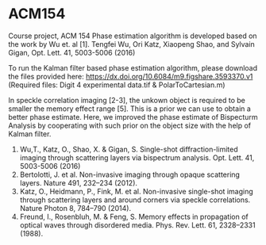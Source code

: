 # ACM154
Course project, ACM 154
Phase estimation algorithm is developed based on the work by Wu et. al [1]. 
Tengfei Wu, Ori Katz, Xiaopeng Shao, and Sylvain Gigan, Opt. Lett. 41, 5003-5006 (2016)

To run the Kalman filter based phase estimation algorithm, please download the files provided here:
https://dx.doi.org/10.6084/m9.figshare.3593370.v1
(Required files: Digit 4 experimental data.tif & PolarToCartesian.m)

In speckle correlation imaging [2-3], the unkown object is required to be smaller the memory effect range [5]. This is a prior we can use to obtain a better phase estimate. Here, we improved the phase estimate of Bispecturm Analysis by cooperating with such prior on the object size with the help of Kalman filter.

1. Wu,T., Katz, O., Shao, X. & Gigan, S. Single-shot diffraction-limited imaging through scattering layers via bispectrum analysis. Opt. Lett. 41, 5003-5006 (2016)
2. Bertolotti, J. et al. Non-invasive imaging through opaque scattering layers. Nature 491, 232–234 (2012).
3. Katz, O., Heidmann, P., Fink, M. et al. Non-invasive single-shot imaging through scattering layers and around corners via speckle correlations. Nature Photon 8, 784–790 (2014).
4. Freund, I., Rosenbluh, M. & Feng, S. Memory effects in propagation of optical waves through disordered media. Phys. Rev. Lett. 61, 2328–2331 (1988).

